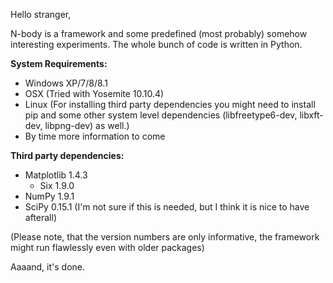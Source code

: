 Hello stranger,

N-body is a framework and some predefined (most probably) somehow interesting experiments. The whole bunch of code is written in Python.

**System Requirements:**
   * Windows XP/7/8/8.1
   * OSX (Tried with Yosemite 10.10.4)
   * Linux (For installing third party dependencies you might need to install pip and some other system level dependencies (libfreetype6-dev, libxft-dev, libpng-dev) as well.)
   * By time more information to come

**Third party dependencies:**
   * Matplotlib 1.4.3
      * Six 1.9.0
   * NumPy 1.9.1
   * SciPy 0.15.1 (I'm not sure if this is needed, but I think it is nice to have afterall)

(Please note, that the version numbers are only informative, the framework might run flawlessly even with older packages)

Aaaand, it's done.

